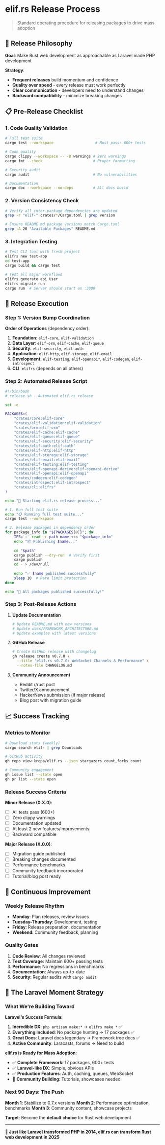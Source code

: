 # elif.rs Release Process

> Standard operating procedure for releasing packages to drive mass adoption

## 🎯 Release Philosophy

**Goal**: Make Rust web development as approachable as Laravel made PHP development

**Strategy**: 
- **Frequent releases** build momentum and confidence
- **Quality over speed** - every release must work perfectly
- **Clear communication** - developers need to understand changes
- **Backward compatibility** - minimize breaking changes

## 📋 Pre-Release Checklist

### **1. Code Quality Validation**
```bash
# Full test suite
cargo test --workspace                   # Must pass: 600+ tests

# Code quality
cargo clippy --workspace -- -D warnings # Zero warnings
cargo fmt --check                       # Proper formatting

# Security audit
cargo audit                             # No vulnerabilities

# Documentation
cargo doc --workspace --no-deps         # All docs build
```

### **2. Version Consistency Check**
```bash
# Verify all inter-package dependencies are updated
grep -r "elif-" crates/*/Cargo.toml | grep version

# Ensure README.md package versions match Cargo.toml
grep -A 20 "Available Packages" README.md
```

### **3. Integration Testing**
```bash
# Test CLI tool with fresh project
elifrs new test-app
cd test-app
cargo build && cargo test

# Test all major workflows
elifrs generate api User
elifrs migrate run
cargo run  # Server should start on :3000
```

## 🚀 Release Execution

### **Step 1: Version Bump Coordination**

**Order of Operations** (dependency order):
1. **Foundation**: `elif-core`, `elif-validation` 
2. **Data Layer**: `elif-orm`, `elif-cache`, `elif-queue`
3. **Security**: `elif-security`, `elif-auth`
4. **Application**: `elif-http`, `elif-storage`, `elif-email`
5. **Development**: `elif-testing`, `elif-openapi*`, `elif-codegen`, `elif-introspect`
6. **CLI**: `elifrs` (depends on all others)

### **Step 2: Automated Release Script**

```bash
#!/bin/bash
# release.sh - Automated elif.rs release

set -e

PACKAGES=(
    "crates/core:elif-core"
    "crates/elif-validation:elif-validation"
    "crates/orm:elif-orm" 
    "crates/elif-cache:elif-cache"
    "crates/elif-queue:elif-queue"
    "crates/elif-security:elif-security"
    "crates/elif-auth:elif-auth"
    "crates/elif-http:elif-http"
    "crates/elif-storage:elif-storage"
    "crates/elif-email:elif-email"
    "crates/elif-testing:elif-testing"
    "crates/elif-openapi-derive:elif-openapi-derive"
    "crates/elif-openapi:elif-openapi"
    "crates/codegen:elif-codegen"
    "crates/introspect:elif-introspect"
    "crates/cli:elifrs"
)

echo "🚀 Starting elif.rs release process..."

# 1. Run full test suite
echo "📋 Running full test suite..."
cargo test --workspace

# 2. Release packages in dependency order
for package_info in "${PACKAGES[@]}"; do
    IFS=':' read -r path name <<< "$package_info"
    echo "📦 Publishing $name..."
    
    cd "$path"
    cargo publish --dry-run  # Verify first
    cargo publish
    cd - > /dev/null
    
    echo "✅ $name published successfully"
    sleep 10  # Rate limit protection
done

echo "🎉 All packages published successfully!"
```

### **Step 3: Post-Release Actions**

1. **Update Documentation**
   ```bash
   # Update README.md with new versions
   # Update docs/FRAMEWORK_ARCHITECTURE.md
   # Update examples with latest versions
   ```

2. **GitHub Release**
   ```bash
   # Create GitHub release with changelog
   gh release create v0.7.0 \
     --title "elif.rs v0.7.0: WebSocket Channels & Performance" \
     --notes-file CHANGELOG.md
   ```

3. **Community Announcement**
   - Reddit r/rust post
   - Twitter/X announcement  
   - HackerNews submission (if major release)
   - Blog post with migration guide

## 📈 Success Tracking

### **Metrics to Monitor**
```bash
# Download stats (weekly)
cargo search elif- | grep Downloads

# GitHub activity
gh repo view krcpa/elif.rs --json stargazers_count,forks_count

# Community engagement
gh issue list --state open
gh pr list --state open
```

### **Release Success Criteria**

**Minor Release (0.X.0)**:
- [ ] All tests pass (600+)
- [ ] Zero clippy warnings
- [ ] Documentation updated
- [ ] At least 2 new features/improvements
- [ ] Backward compatible

**Major Release (X.0.0)**:
- [ ] Migration guide published
- [ ] Breaking changes documented
- [ ] Performance benchmarks
- [ ] Community feedback incorporated
- [ ] Tutorial/blog post ready

## 🔄 Continuous Improvement

### **Weekly Release Rhythm**
- **Monday**: Plan releases, review issues
- **Tuesday-Thursday**: Development, testing
- **Friday**: Release preparation, documentation
- **Weekend**: Community feedback, planning

### **Quality Gates**
1. **Code Review**: All changes reviewed
2. **Test Coverage**: Maintain 600+ passing tests
3. **Performance**: No regressions in benchmarks
4. **Documentation**: Always up-to-date
5. **Security**: Regular audits with `cargo audit`

## 🎉 The Laravel Moment Strategy

### **What We're Building Toward**

**Laravel's Success Formula**:
1. **Incredible DX**: `php artisan make:*` → `elifrs make *` ✅
2. **Everything Included**: No package hunting → 17 packages ✅
3. **Great Docs**: Laravel docs legendary → Framework tree docs ✅
4. **Active Community**: Laracasts, forums → Need to build

**elif.rs is Ready for Mass Adoption**:
- ✅ **Complete Framework**: 17 packages, 600+ tests
- ✅ **Laravel-like DX**: Simple, obvious APIs
- ✅ **Production Features**: Auth, caching, queues, WebSocket
- 🚧 **Community Building**: Tutorials, showcases needed

### **Next 90 Days: The Push**

**Month 1**: Stabilize to 0.7.x versions
**Month 2**: Performance optimization, benchmarks
**Month 3**: Community content, showcase projects

**Target**: Become the **default choice** for Rust web development

---

**🚀 Just like Laravel transformed PHP in 2014, elif.rs can transform Rust web development in 2025**